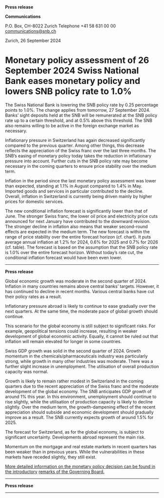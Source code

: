 **Press release**

**Communications**

P.O. Box, CH-8022 Zurich
Telephone +41 58 631 00 00
[communications@snb.ch](mailto:communications@snb.ch)

Zurich, 26 September 2024

# Monetary policy assessment of 26 September 2024 Swiss National Bank eases monetary policy and lowers SNB policy rate to 1.0%

The Swiss National Bank is lowering the SNB policy rate by 0.25 percentage points to 1.0%.
The change applies from tomorrow, 27 September 2024. Banks’ sight deposits held at the
SNB will be remunerated at the SNB policy rate up to a certain threshold, and at 0.5% above
this threshold. The SNB also remains willing to be active in the foreign exchange market as
necessary.

Inflationary pressure in Switzerland has again decreased significantly compared to the
previous quarter. Among other things, this decrease reflects the appreciation of the Swiss
franc over the last three months. The SNB’s easing of monetary policy today takes the
reduction in inflationary pressure into account. Further cuts in the SNB policy rate may
become necessary in the coming quarters to ensure price stability over the medium term.

Inflation in the period since the last monetary policy assessment was lower than expected,
standing at 1.1% in August compared to 1.4% in May. Imported goods and services in
particular contributed to the decline. Overall, inflation in Switzerland is currently being driven
mainly by higher prices for domestic services.

The new conditional inflation forecast is significantly lower than that of June. The stronger
Swiss franc, the lower oil price and electricity price cuts announced for next January have
contributed to the downward revision. The stronger decline in inflation also means that
weaker second-round effects are expected in the medium term. The new forecast is within the
range of price stability over the entire forecast horizon (cf. chart). It puts average annual
inflation at 1.2% for 2024, 0.6% for 2025 and 0.7% for 2026 (cf. table). The forecast is based
on the assumption that the SNB policy rate is 1.0% over the entire forecast horizon. Without
today’s rate cut, the conditional inflation forecast would have been even lower.


-----

**Press release**

Global economic growth was moderate in the second quarter of 2024. Inflation in many
countries remains above central banks’ targets. However, it has continued to decline in recent
months. Various central banks have cut their policy rates as a result.

Inflationary pressure abroad is likely to continue to ease gradually over the next quarters. At
the same time, the moderate pace of global growth should continue.

This scenario for the global economy is still subject to significant risks. For example,
geopolitical tensions could increase, resulting in weaker development of global economic
activity. Equally, it cannot be ruled out that inflation will remain elevated for longer in some
countries.

Swiss GDP growth was solid in the second quarter of 2024. Growth momentum in the
chemicals/pharmaceuticals industry was particularly strong, while growth in many other
industries was moderate. There was a further slight increase in unemployment. The utilisation
of overall production capacity was normal.

Growth is likely to remain rather modest in Switzerland in the coming quarters due to the
recent appreciation of the Swiss franc and the moderate development of the global economy.
The SNB anticipates GDP growth of around 1% this year. In this environment,
unemployment should continue to rise slightly, while the utilisation of production capacity is
likely to decline slightly. Over the medium term, the growth-dampening effect of the recent
appreciation should subside and economic development should gradually improve as a result.
The SNB currently expects growth of around 1.5% for 2025.

The forecast for Switzerland, as for the global economy, is subject to significant uncertainty.
Developments abroad represent the main risk.

Momentum on the mortgage and real estate markets in recent quarters has been weaker than
in previous years. While the vulnerabilities in these markets have receded slightly, they still
exist.

[More detailed information on the monetary policy decision can be found in the introductory](https://www.snb.ch/en/publications/communication/speeches-restricted/ref_20240926_tjnmslanmar)
[remarks of the Governing Board.](https://www.snb.ch/en/publications/communication/speeches-restricted/ref_20240926_tjnmslanmar)


-----

**Press release**


-----


